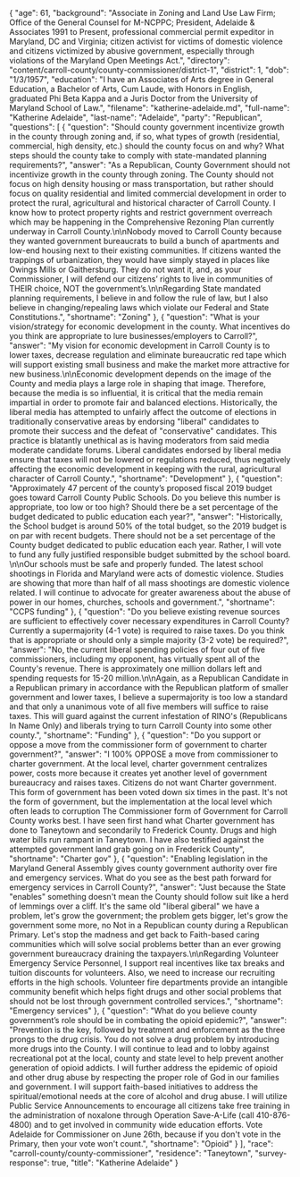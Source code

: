 {
  "age": 61,
  "background": "Associate in Zoning and Land Use Law Firm; Office of the General Counsel for M-NCPPC; President, Adelaide & Associates 1991 to Present, professional commercial permit expeditor in Maryland, DC and Virginia; citizen activist for victims of domestic violence and citizens victimized by abusive government, especially through violations of the Maryland Open Meetings Act.",
  "directory": "content/carroll-county/county-commissioner/district-1",
  "district": 1,
  "dob": "1/3/1957",
  "education": "I have an Associates of Arts degree in General Education, a Bachelor of Arts, Cum Laude, with Honors in English, graduated Phi Beta Kappa and a Juris Doctor from the University of Maryland School of Law.",
  "filename": "katherine-adelaide.md",
  "full-name": "Katherine Adelaide",
  "last-name": "Adelaide",
  "party": "Republican",
  "questions": [
    {
      "question": "Should county government incentivize growth in the county through zoning and, if so, what types of growth (residential, commercial, high density, etc.) should the county focus on and why? What steps should the county take to comply with state-mandated planning requirements?",
      "answer": "As a Republican, County Government should not incentivize growth in the county through zoning. The County should not focus on high density housing or mass transportation, but rather should focus on quality residential and limited commercial development in order to protect the rural, agricultural and historical character of Carroll County. I know how to protect property rights and restrict government overreach which may be happening in the Comprehensive Rezoning Plan currently underway in Carroll County.\n\nNobody moved to Carroll County because they wanted government bureaucrats to build a bunch of apartments and low-end housing next to their existing communities.  If citizens wanted the trappings of urbanization, they would have simply stayed in places like Owings Mills or Gaithersburg. They do not want it, and, as your Commissioner, I will defend our citizens’ rights to live in communities of THEIR choice, NOT the government’s.\n\nRegarding State mandated planning requirements, I believe in and follow the rule of law, but I also believe in changing/repealing laws which violate our Federal and State Constitutions.",
      "shortname": "Zoning"
    },
    {
      "question": "What is your vision/strategy for economic development in the county. What incentives do you think are appropriate to lure businesses/employers to Carroll?",
      "answer": "My vision for economic development in Carroll County is to lower taxes, decrease regulation and eliminate bureaucratic red tape which will support existing small business and make the market more attractive for new business.\n\nEconomic development depends on the image of the County and media plays a large role in shaping that image. Therefore, because the media is so influential, it is critical that the media remain impartial in order to promote fair and balanced elections. Historically, the liberal media has attempted to unfairly affect the outcome of elections in traditionally conservative areas by endorsing \"liberal\" candidates to promote their success and the defeat of \"conservative\" candidates. This practice is blatantly unethical as is having moderators from said media moderate candidate forums. Liberal candidates endorsed by liberal media ensure that taxes will not be lowered or regulations reduced, thus negatively affecting the economic development in keeping with the rural, agricultural character of Carroll County.",
      "shortname": "Development"
    },
    {
      "question": "Approximately 47 percent of the county’s proposed fiscal 2019 budget goes toward Carroll County Public Schools. Do you believe this number is appropriate, too low or too high? Should there be a set percentage of the budget dedicated to public education each year?",
      "answer": "Historically, the School budget is around 50% of the total budget, so the 2019 budget is on par with recent budgets. There should not be a set percentage of the County budget dedicated to public education each year. Rather, I will vote to fund any fully justified responsible budget submitted by the school board. \n\nOur schools must be safe and properly funded. The latest school shootings in Florida and Maryland were acts of domestic violence. Studies are showing that more than half of all mass shootings are domestic violence related. I will continue to advocate for greater awareness about the abuse of power in our homes, churches, schools and government.",
      "shortname": "CCPS funding"
    },
    {
      "question": "Do you believe existing revenue sources are sufficient to effectively cover necessary expenditures in Carroll County? Currently a supermajority (4-1 vote) is required to raise taxes. Do you think that is appropriate or should only a simple majority (3-2 vote) be required?",
      "answer": "No, the current liberal spending policies of four out of five commissioners, including my opponent, has virtually spent all of the County's revenue. There is approximately one million dollars left and spending requests for 15-20 million.\n\nAgain, as a Republican Candidate in a Republican primary in accordance with the Republican platform of smaller government and lower taxes, I believe a supermajority is too low a standard and that only a unanimous vote of all five members will suffice to raise taxes. This will guard against the current infestation of RINO's (Republicans In Name Only) and liberals trying to turn Carroll County into some other county.",
      "shortname": "Funding"
    },
    {
      "question": "Do you support or oppose a move from the commissioner form of government to charter government?",
      "answer": "I 100% OPPOSE a move from commissioner to charter government. At the local level, charter government centralizes power, costs more  because it creates yet another level of government bureaucracy and raises taxes. Citizens do not want Charter government. This form of government has been voted down six times in the past. It's not the form of government, but the implementation at the local level which often leads to corruption The Commissioner form of Government for Carroll County works best. I have seen first hand what Charter government has done to Taneytown and secondarily to Frederick County. Drugs and high water bills run rampant in Taneytown. I have also testified against the attempted government land grab going on in Frederick County",
      "shortname": "Charter gov"
    },
    {
      "question": "Enabling legislation in the Maryland General Assembly gives county government authority over fire and emergency services. What do you see as the best path forward for emergency services in Carroll County?",
      "answer": "Just because the State \"enables\" something doesn't mean the County should follow suit like a herd of lemmings over a cliff. It's the same old \"liberal giberal\" we have a problem, let's grow the government; the problem gets bigger, let's grow the government some more, no Not in a Republican county during a Republican Primary. Let's stop the madness and get back to Faith-based caring communities which will solve social problems better than an ever growing government bureaucracy draining the taxpayers.\n\nRegarding Volunteer Emergency Service Personnel, I support real incentives like tax breaks and tuition discounts for volunteers. Also, we need to increase our recruiting efforts in the high schools. Volunteer fire departments provide an intangible community benefit which helps fight drugs and other social problems that should not be lost through government controlled services.",
      "shortname": "Emergency services"
    },
    {
      "question": "What do you believe county government’s role should be in combating the opioid epidemic?",
      "answer": "Prevention is the key, followed by treatment and enforcement as the three prongs to the drug crisis. You do not solve a drug problem by introducing more drugs into the County. I will continue to lead and to lobby against recreational pot at the local, county and state level to help prevent another generation of opioid addicts. I will further address the epidemic of opioid and other drug abuse by respecting the proper role of God in our families and government.  I will support faith-based initiatives to address the spiritual/emotional needs at the core of alcohol and drug abuse. I will utilize Public Service Announcements to encourage all citizens take free training in the administration of noxalone through Operation Save-A-Life (call 410-876-4800) and to get involved in community wide education efforts. Vote Adelaide for Commissioner on June 26th, because if you don't vote in the Primary, then your vote won't count.",
      "shortname": "Opioid"
    }
  ],
  "race": "carroll-county/county-commissioner",
  "residence": "Taneytown",
  "survey-response": true,
  "title": "Katherine Adelaide"
}
